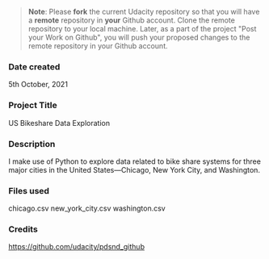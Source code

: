 >**Note**: Please **fork** the current Udacity repository so that you will have a **remote** repository in **your** Github account. Clone the remote repository to your local machine. Later, as a part of the project "Post your Work on Github", you will push your proposed changes to the remote repository in your Github account.

### Date created
5th October, 2021

### Project Title
US Bikeshare Data Exploration

### Description
I make use of Python to explore data related to bike share systems for three major cities in the United States—Chicago, New York City, and Washington.

### Files used
chicago.csv
new_york_city.csv
washington.csv

### Credits
https://github.com/udacity/pdsnd_github
